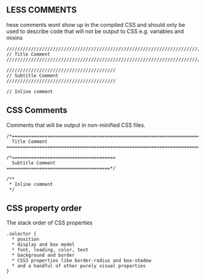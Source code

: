 ## LESS COMMENTS

hese comments wont show up in the compiled CSS and should only be used to describe code that will not be output to CSS e.g. variables and mixins

```
////////////////////////////////////////////////////////////////////////////////
// Title Comment
////////////////////////////////////////////////////////////////////////////////

////////////////////////////////////////
// Subtitle Comment
////////////////////////////////////////

// Inline comment
```

## CSS Comments

Comments that will be output in non-minified CSS files.

```
/*==============================================================================
  Title Comment
==============================================================================*/

/*======================================
  Subtitle Comment
======================================*/

/**
 * Inline comment
 */
```

## CSS property order

The stack order of CSS properties

```
.selector {
  * position
  * display and box model
  * font, leading, color, text
  * background and border
  * CSS3 properties like border-radius and box-shadow
  * and a handful of other purely visual properties
}
```